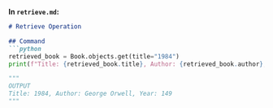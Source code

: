 
**In `retrieve.md`:**
```markdown
# Retrieve Operation

## Command
```python
retrieved_book = Book.objects.get(title="1984")
print(f"Title: {retrieved_book.title}, Author: {retrieved_book.author}, Year: {retrieved_book.publication_year}")

"""
OUTPUT
Title: 1984, Author: George Orwell, Year: 149
"""